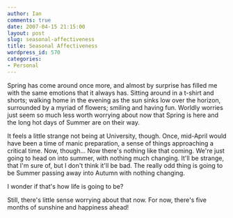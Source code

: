 ```yaml
---
author: Ian
comments: true
date: 2007-04-15 21:15:00
layout: post
slug: seasonal-affectiveness
title: Seasonal Affectiveness
wordpress_id: 570
categories:
- Personal
---
```


Spring has come around once more, and almost by surprise has filled me with the same emotions that it always has.  Sitting around in a t-shirt and shorts; walking home in the evening as the sun sinks low over the horizon, surrounded by a myriad of flowers; smiling and having fun.  Worldly worries just seem so much less worth worrying about now that Spring is here and the long hot days of Summer are on their way.  

It feels a little strange not being at University, though.  Once, mid-April would have been a time of manic preparation, a sense of things approaching a critical time.  Now, though...  Now there's nothing like that coming.  We're just going to head on into summer, with nothing much changing.  It'll be strange, that I'm sure of, but I don't think it'll be bad.  The really odd thing is going to be Summer passing away into Autumn with nothing changing.  

I wonder if that's how life is going to be?  

Still, there's little sense worrying about that now.  For now, there's five months of sunshine and happiness ahead!
